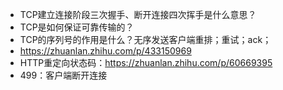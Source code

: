 * TCP建立连接阶段三次握手、断开连接四次挥手是什么意思？
* TCP是如何保证可靠传输的？
* TCP的序列号的作用是什么？无序发送客户端重排；重试；ack；
* https://zhuanlan.zhihu.com/p/433150969
* HTTP重定向状态码：https://zhuanlan.zhihu.com/p/60669395
* 499：客户端断开连接